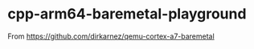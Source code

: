 cpp-arm64-baremetal-playground
==============================

From https://github.com/dirkarnez/qemu-cortex-a7-baremetal